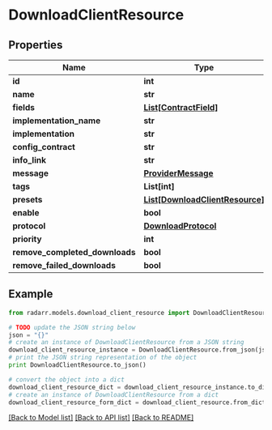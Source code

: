 # DownloadClientResource


## Properties

Name | Type | Description | Notes
------------ | ------------- | ------------- | -------------
**id** | **int** |  | [optional] 
**name** | **str** |  | [optional] 
**fields** | [**List[ContractField]**](ContractField.md) |  | [optional] 
**implementation_name** | **str** |  | [optional] 
**implementation** | **str** |  | [optional] 
**config_contract** | **str** |  | [optional] 
**info_link** | **str** |  | [optional] 
**message** | [**ProviderMessage**](ProviderMessage.md) |  | [optional] 
**tags** | **List[int]** |  | [optional] 
**presets** | [**List[DownloadClientResource]**](DownloadClientResource.md) |  | [optional] 
**enable** | **bool** |  | [optional] 
**protocol** | [**DownloadProtocol**](DownloadProtocol.md) |  | [optional] 
**priority** | **int** |  | [optional] 
**remove_completed_downloads** | **bool** |  | [optional] 
**remove_failed_downloads** | **bool** |  | [optional] 

## Example

```python
from radarr.models.download_client_resource import DownloadClientResource

# TODO update the JSON string below
json = "{}"
# create an instance of DownloadClientResource from a JSON string
download_client_resource_instance = DownloadClientResource.from_json(json)
# print the JSON string representation of the object
print DownloadClientResource.to_json()

# convert the object into a dict
download_client_resource_dict = download_client_resource_instance.to_dict()
# create an instance of DownloadClientResource from a dict
download_client_resource_form_dict = download_client_resource.from_dict(download_client_resource_dict)
```
[[Back to Model list]](../README.md#documentation-for-models) [[Back to API list]](../README.md#documentation-for-api-endpoints) [[Back to README]](../README.md)


